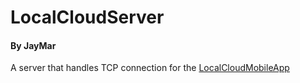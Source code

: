 # LocalCloudServer
#### By JayMar
A server that handles TCP connection for the [LocalCloudMobileApp](https://github.com/jaymar921/LocalCloudMobileApp)
